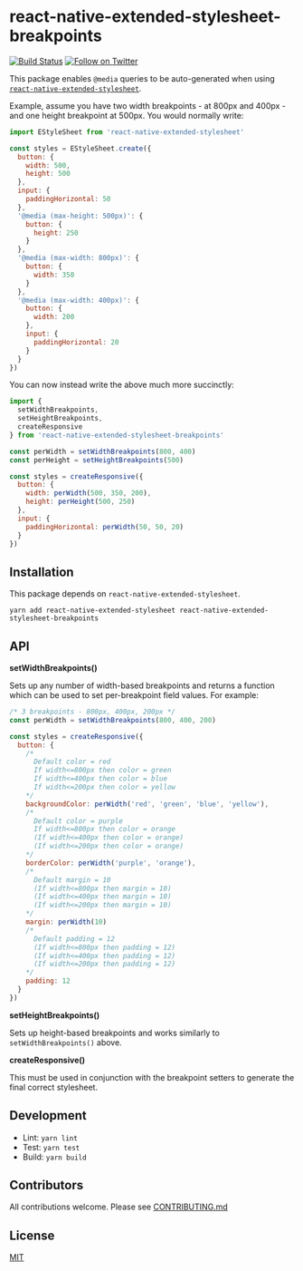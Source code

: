 # react-native-extended-stylesheet-breakpoints

[![Build Status](https://secure.travis-ci.org/hiddentao/react-native-extended-stylesheet-breakpoints.svg?branch=master)](http://travis-ci.org/hiddentao/react-native-extended-stylesheet-breakpoints)
[![Follow on Twitter](https://img.shields.io/twitter/url/http/shields.io.svg?style=social&label=Follow&maxAge=2592000)](https://twitter.com/hiddentao)

This package enables `@media` queries to be auto-generated when using [`react-native-extended-stylesheet`](https://github.com/vitalets/react-native-extended-stylesheet#media-queries).

Example, assume you have two width breakpoints - at 800px and 400px - and one
height breakpoint at 500px. You would normally write:

```js
import EStyleSheet from 'react-native-extended-stylesheet'

const styles = EStyleSheet.create({
  button: {
    width: 500,
    height: 500
  },
  input: {
    paddingHorizontal: 50
  },
  '@media (max-height: 500px)': {
    button: {
      height: 250
    }
  },
  '@media (max-width: 800px)': {
    button: {
      width: 350
    }
  },
  '@media (max-width: 400px)': {
    button: {
      width: 200
    },
    input: {
      paddingHorizontal: 20
    }
  }
})
```

You can now instead write the above much more succinctly:

```js
import {
  setWidthBreakpoints,
  setHeightBreakpoints,
  createResponsive
} from 'react-native-extended-stylesheet-breakpoints'

const perWidth = setWidthBreakpoints(800, 400)
const perHeight = setHeightBreakpoints(500)

const styles = createResponsive({
  button: {
    width: perWidth(500, 350, 200),
    height: perHeight(500, 250)
  },
  input: {
    paddingHorizontal: perWidth(50, 50, 20)
  }
})
```

## Installation

This package depends on `react-native-extended-stylesheet`.

```shell
yarn add react-native-extended-stylesheet react-native-extended-stylesheet-breakpoints
```

## API

**setWidthBreakpoints()**

Sets up any number of width-based breakpoints and returns a function which can
be used to set per-breakpoint field values. For example:

```js
/* 3 breakpoints - 800px, 400px, 200px */
const perWidth = setWidthBreakpoints(800, 400, 200)

const styles = createResponsive({
  button: {
    /*
      Default color = red
      If width<=800px then color = green
      If width<=400px then color = blue
      If width<=200px then color = yellow
    */
    backgroundColor: perWidth('red', 'green', 'blue', 'yellow'),
    /*
      Default color = purple
      If width<=800px then color = orange
      (If width<=400px then color = orange)
      (If width<=200px then color = orange)
    */
    borderColor: perWidth('purple', 'orange'),
    /*
      Default margin = 10
      (If width<=800px then margin = 10)
      (If width<=400px then margin = 10)
      (If width<=200px then margin = 10)
    */
    margin: perWidth(10)
    /*
      Default padding = 12
      (If width<=800px then padding = 12)
      (If width<=400px then padding = 12)
      (If width<=200px then padding = 12)
    */
    padding: 12
  }
})
```

**setHeightBreakpoints()**

Sets up height-based breakpoints and works similarly to `setWidthBreakpoints()` above.

**createResponsive()**

This must be used in conjunction with the breakpoint setters to generate the final
correct stylesheet.

## Development

* Lint: `yarn lint`
* Test: `yarn test`
* Build: `yarn build`

## Contributors

All contributions welcome. Please see [CONTRIBUTING.md](https://github.com/hiddentao/react-native-extended-stylesheet-breakpoints/raw/master/CCONTRIBUTING.md)

## License

[MIT](https://github.com/hiddentao/react-native-extended-stylesheet-breakpoints/raw/master/LICENSE.md)
